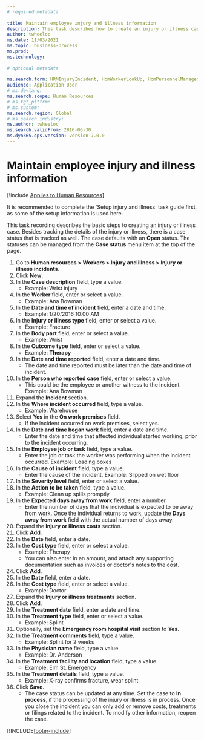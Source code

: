 ```yaml
--- 
# required metadata 
 
title: Maintain employee injury and illness information
description: This task describes how to create an injury or illness case
author: twheeloc
ms.date: 11/03/2021
ms.topic: business-process 
ms.prod:  
ms.technology:  
 
# optional metadata 
 
ms.search.form: HRMInjuryIncident, HcmWorkerLookUp, HcmPersonnelManagementWorkspace
audience: Application User 
# ms.devlang:  
ms.search.scope: Human Resources
# ms.tgt_pltfrm:  
# ms.custom:  
ms.search.region: Global
# ms.search.industry: 
ms.author: twheeloc
ms.search.validFrom: 2016-06-30 
ms.dyn365.ops.version: Version 7.0.0 
---
```

# Maintain employee injury and illness information

[!include [Applies to Human Resources](../includes/applies-to-hr.md)]



It is recommended to complete the 'Setup injury and illness' task guide first, as some of the setup information is used here. 



This task recording describes the basic steps to creating an injury or illness case. Besides tracking the details of the injury or illness, there is a case status that is tracked as well.  The case defaults with an **Open** status.  The statuses can be managed from the **Case status** menu item at the top of the page.

1. Go to **Human resources > Workers > Injury and illness > Injury or illness incidents**.
2. Click **New**.
3. In the **Case description** field, type a value.
    * Example:  Wrist injury  
4. In the **Worker** field, enter or select a value.
    * Example: Ana Bowman
5. In the **Date and time of incident** field, enter a date and time.
    * Example: 1/20/2016 10:00 AM  
6. In the **Injury or illness type** field, enter or select a value.
    * Example: Fracture  
7. In the **Body part** field, enter or select a value.
    * Example: Wrist  
8. In the **Outcome type** field, enter or select a value.
    * Example: **Therapy**  
9. In the **Date and time reported** field, enter a date and time.
    * The date and time reported must be later than the date and time of incident.  
10. In the **Person who reported case** field, enter or select a value.
    * This could be the employee or another witness to the incident.  Example: Ana Bowman
11. Expand the **Incident** section.
12. In the **Where incident occurred** field, type a value.
    * Example: Warehouse  
13. Select **Yes** in the **On work premises** field.
    * If the incident occurred on work premises, select yes.  
14. In the **Date and time began work** field, enter a date and time.
    * Enter the date and time that affected individual started working, prior to the incident occurring.  
15. In the **Employee job or task** field, type a value.
    * Enter the job or task the worker was performing when the incident occurred. Example: Loading boxes  
16. In the **Cause of incident** field, type a value.
    * Enter the cause of the incident. Example: Slipped on wet floor  
17. In the **Severity level** field, enter or select a value.
18. In the **Action to be taken** field, type a value.
    * Example: Clean up spills promptly  
19. In the **Expected days away from work** field, enter a number.
    * Enter the number of days that the individual is expected to be away from work. Once the individual returns to work, update the **Days away from work** field with the actual number of days away.  
20. Expand the **Injury or illness costs** section.
21. Click **Add**.
22. In the **Date** field, enter a date.
23. In the **Cost type** field, enter or select a value.
    * Example: Therapy  
    * You can also enter in an amount, and attach any supporting documentation such as invoices or doctor's notes to the cost.  
24. Click **Add**.
25. In the **Date** field, enter a date.
26. In the **Cost type** field, enter or select a value.
    * Example: Doctor  
27. Expand the **Injury or illness treatments** section.
28. Click **Add**.
29. In the **Treatment date** field, enter a date and time.
30. In the **Treatment type** field, enter or select a value.
    * Example: Splint  
31. Optionally, set the **Emergency room hospital visit** section to **Yes**.
32. In the **Treatment comments** field, type a value.
    * Example: Splint for 2 weeks  
33. In the **Physician name** field, type a value.
    * Example: Dr. Anderson  
34. In the **Treatment facility and location** field, type a value.
    * Example: Elm St. Emergency  
35. In the **Treatment details** field, type a value.
    * Example: X-ray confirms fracture, wear splint  
36. Click **Save**.
    * The case status can be updated at any time.  Set the case to **In process**, if the processing of the injury or illness is in process.  Once you close the incident you can only add or remove costs, treatments or filings related to the incident.  To modify other information, reopen the case.  



[!INCLUDE[footer-include](../includes/footer-banner.md)]

